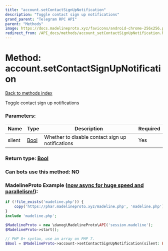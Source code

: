 ```yaml
---
title: "account.setContactSignUpNotification"
description: "Toggle contact sign up notifications"
grand_parent: "Telegram RPC API"
parent: "Methods"
image: https://docs.madelineproto.xyz/favicons/android-chrome-256x256.png
redirect_from: /API_docs/methods/account_setContactSignUpNotification.html
---
```

# Method: account.setContactSignUpNotification
[Back to methods index](index.html)



Toggle contact sign up notifications

### Parameters:

| Name     |    Type       | Description | Required |
|----------|---------------|-------------|----------|
|silent|[Bool](/API_docs/types/Bool.html) | Whether to disable contact sign up notifications | Yes|


### Return type: [Bool](/API_docs/types/Bool.html)

### Can bots use this method: **NO**


### MadelineProto Example ([now async for huge speed and parallelism!](https://docs.madelineproto.xyz/docs/ASYNC.html)):


```php
if (!file_exists('madeline.php')) {
    copy('https://phar.madelineproto.xyz/madeline.php', 'madeline.php');
}
include 'madeline.php';

$MadelineProto = new \danog\MadelineProto\API('session.madeline');
$MadelineProto->start();

// PHP 8+ syntax, use an array on PHP 7.
$Bool = $MadelineProto->account->setContactSignUpNotification(silent: Bool, );
```

